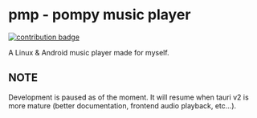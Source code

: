 # pmp - pompy music player

[![contribution badge](https://img.shields.io/badge/contributing-E5C07B?style=for-the-badge)](./CONTRIBUTING.md)

A Linux & Android music player made for myself.

## NOTE

Development is paused as of the moment. It will resume when tauri v2 is more mature (better documentation, frontend audio playback, etc...).
